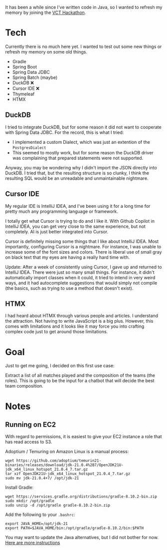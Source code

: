 It has been a while since I've written code in Java, so I wanted to refresh my memory by joining the [VCT Hackathon](https://vcthackathon.devpost.com/).

# Tech 

Currently there is no much here yet. I wanted to test out some new things or refresh my memory on some old things.

- Gradle
- Spring Boot
- Spring Data JDBC
- Spring Batch (maybe)
- DuckDB ❌
- Cursor IDE ❌
- Thymeleaf
- HTMX

## DuckDB

I tried to integrate DuckDB, but for some reason it did not want to cooperate with Spring Data JDBC. For the record, this is what I tried:

- I implemented a custom Dialect, which was just an extention of the `PostgresDialect`
- This seemed to mostly work, but for some reason the DuckDB driver was complaining that prepared statements were not supported.

Anyway, you may be wondering why I didn't import the JSON directly into DuckDB. I tried that, but the resulting structure is so clunky, I
think the resulting SQL would be an unreadable and unmaintainable nightmare.

## Cursor IDE

My regular IDE is IntelliJ IDEA, and I've been using it for a long time for pretty much any programming language or framework.

I totally get what Cursor is trying to do and I like it. With Github Copilot in IntelliJ IDEA, you can get very close to the same experience,
but not completely. AI is just better integrated into Cursor.

Cursor is definitely missing some things that I like about IntelliJ IDEA. Most importantly, configuring Cursor is a nightmare. For instance,
I was unable to increase some of the font sizes and colors. There is liberal use of small gray on black text that my eyes are having a 
really hard time with.

Update: After a week of consistently using Cursor, I gave up and returned to IntelliJ IDEA. There were just so many small
things. For instance, it didn't automatically import classes when it could, it tried to intend in very weird ways, and it
had autocomplete suggestions that would simply not compile (the basics, such as trying to use a method that doesn't exist).

## HTMX

I had heard about HTMX through various people and articles. I understand the attraction. Not having to write JavaScript is a big plus.
However, this comes with limitations and it looks like it may force you into crafting complex code just to get around those limitations.


# Goal

Just to get me going, I decided on this first use case:

Extract a list of all matches played and the composition of the teams (the roles).
This is going to be the input for a chatbot that will decide the best team composition.

# Notes

## Running on EC2

With regard to permissions, it is easiest to give your EC2 instance a role that has read access to S3.

Adoptium / Temuring on Amazon Linux is a manual process:

    wget https://github.com/adoptium/temurin21-binaries/releases/download/jdk-21.0.4%2B7/OpenJDK21U-jdk_x64_linux_hotspot_21.0.4_7.tar.gz
    tar xzf OpenJDK21U-jdk_x64_linux_hotspot_21.0.4_7.tar.gz
    sudo mv jdk-21.0.4+7/ /opt/jdk-21

Install Gradle:

    wget https://services.gradle.org/distributions/gradle-8.10.2-bin.zip
    sudo mkdir /opt/gradle
    sudo unzip -d /opt/gradle gradle-8.10.2-bin.zip

Add the following to your `.bashrc`:

    export JAVA_HOME=/opt/jdk-21
    export PATH=$JAVA_HOME/bin:/opt/gradle/gradle-8.10.2/bin:$PATH

You may want to update the Java alternatives, but I did not bother for now.
[Here are more instructions](https://techviewleo.com/how-to-install-temurin-openjdk-on-amazon-linux/)

